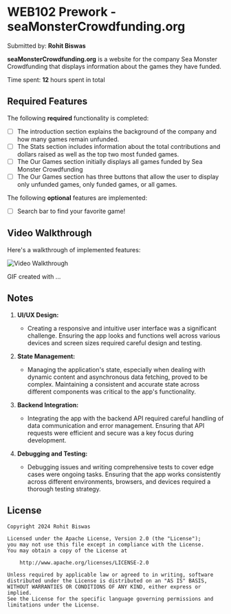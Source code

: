 # WEB102 Prework - **seaMonsterCrowdfunding.org**

Submitted by: **Rohit Biswas**

**seaMonsterCrowdfunding.org** is a website for the company Sea Monster Crowdfunding that displays information about the games they have funded.

Time spent: **12** hours spent in total

## Required Features

The following **required** functionality is completed:

* [ ] The introduction section explains the background of the company and how many games remain unfunded.
* [ ] The Stats section includes information about the total contributions and dollars raised as well as the top two most funded games.
* [ ] The Our Games section initially displays all games funded by Sea Monster Crowdfunding
* [ ] The Our Games section has three buttons that allow the user to display only unfunded games, only funded games, or all games.

The following **optional** features are implemented:

* [ ] Search bar to find your favorite game!

## Video Walkthrough

Here's a walkthrough of implemented features:

<img src='https://imgur.com/a/seamonstercrowdfunding-gGMwo8k' title='Video Walkthrough' width='' alt='Video Walkthrough' />

<!-- Replace this with whatever GIF tool you used! -->
GIF created with ...  
<!-- Recommended tools:
[Kap](https://getkap.co/) for macOS
[ScreenToGif](https://www.screentogif.com/) for Windows
[peek](https://github.com/phw/peek) for Linux. -->

## Notes

1. **UI/UX Design:**
   - Creating a responsive and intuitive user interface was a significant challenge. Ensuring the app looks and functions well across various devices and screen sizes required careful design and testing.

2. **State Management:**
   - Managing the application's state, especially when dealing with dynamic content and asynchronous data fetching, proved to be complex. Maintaining a consistent and accurate state across different components was critical to the app's functionality.

3. **Backend Integration:**
   - Integrating the app with the backend API required careful handling of data communication and error management. Ensuring that API requests were efficient and secure was a key focus during development.

4. **Debugging and Testing:**
   - Debugging issues and writing comprehensive tests to cover edge cases were ongoing tasks. Ensuring that the app works consistently across different environments, browsers, and devices required a thorough testing strategy.

## License

    Copyright 2024 Rohit Biswas

    Licensed under the Apache License, Version 2.0 (the "License");
    you may not use this file except in compliance with the License.
    You may obtain a copy of the License at

        http://www.apache.org/licenses/LICENSE-2.0

    Unless required by applicable law or agreed to in writing, software
    distributed under the License is distributed on an "AS IS" BASIS,
    WITHOUT WARRANTIES OR CONDITIONS OF ANY KIND, either express or implied.
    See the License for the specific language governing permissions and
    limitations under the License.
